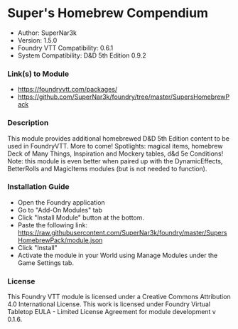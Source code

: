 # Super's Homebrew Compendium

* Author: SuperNar3k
* Version: 1.5.0
* Foundry VTT Compatibility: 0.6.1
* System Compatibility: D&D 5th Edition 0.9.2

### Link(s) to Module
* https://foundryvtt.com/packages/
* https://github.com/SuperNar3k/foundry/tree/master/SupersHomebrewPack

### Description
This module provides additional homebrewed D&D 5th Edition content to be used in FoundryVTT. More to come!
Spotlights: magical items, homebrew Deck of Many Things, Inspiration and Mockery tables, d&d 5e Conditions!
Note: this module is even better when paired up with the DynamicEffects, BetterRolls and MagicItems modules (but is not needed to function). 

### Installation Guide

* Open the Foundry application
* Go to "Add-On Modules" tab
* Click "Install Module" button at the bottom.
* Paste the following link: https://raw.githubusercontent.com/SuperNar3k/foundry/master/SupersHomebrewPack/module.json
* Click "Install"
* Activate the module in your World using Manage Modules under the Game Settings tab.

### License
This Foundry VTT module is licensed under a Creative Commons Attribution 4.0 International License. This work is licensed under Foundry Virtual Tabletop EULA - Limited License Agreement for module development v 0.1.6.
